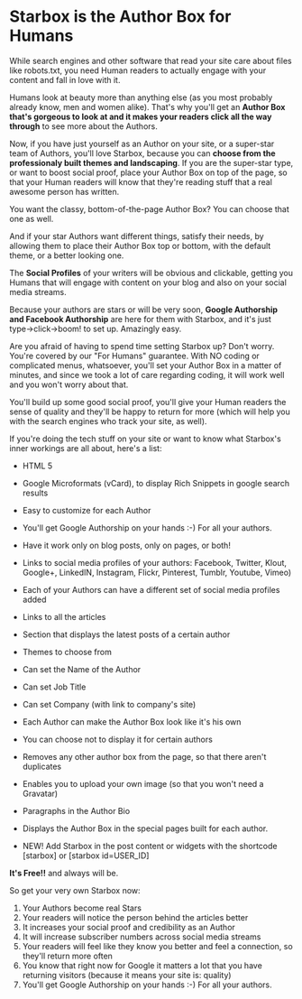 Starbox is the Author Box for Humans
=======


While search engines and other software that read your site care about files like robots.txt, you need Human readers to actually engage with your content and fall in love with it.

Humans look at beauty more than anything else (as you most probably already know, men and women alike). That's why you'll get an <strong>Author Box that's gorgeous to look at and it makes your readers click all the way through</strong> to see more about the Authors.

Now, if you have just yourself as an Author on your site, or a super-star team of Authors, you'll love Starbox, because you can <strong>choose from the professionaly built themes and landscaping</strong>. If you are the super-star type, or want to boost social proof, place your Author Box on top of the page, so that your Human readers will know that they're reading stuff that a real awesome person has written.

You want the classy, bottom-of-the-page Author Box? You can choose that one as well.

And if your star Authors want different things, satisfy their needs, by allowing them to place their Author Box top or bottom, with the default theme, or a better looking one.

The <strong>Social Profiles</strong> of your writers will be obvious and clickable, getting you Humans that will engage with content on your blog and also on your social media streams.

Because your authors are stars or will be very soon, <strong>Google Authorship and Facebook Authorship</strong> are here for them with Starbox, and it's just type->click->boom! to set up. Amazingly easy.

Are you afraid of having to spend time setting Starbox up? Don't worry. You're covered by our "For Humans" guarantee. With NO coding or complicated menus, whatsoever, you'll set your Author Box in a matter of minutes, and since we took a lot of care regarding coding, it will work well and you won't worry about that.

You'll build up some good social proof, you'll give your Human readers the sense of quality and they'll be happy to return for more (which will help you with the search engines who track your site, as well).

If you're doing the tech stuff on your site or want to know what Starbox's inner workings are all about, here's a list:

* HTML 5
* Google Microformats (vCard), to display Rich Snippets in google search results
* Easy to customize for each Author
* You'll get Google Authorship on your hands :-) For all your authors.
* Have it work only on blog posts, only on pages, or both!
* Links to social media profiles of your authors: Facebook, Twitter, Klout, Google+, LinkedIN, Instagram, Flickr, Pinterest, Tumblr, Youtube, Vimeo)
* Each of your Authors can have a different set of social media profiles added
* Links to all the articles
* Section that displays the latest posts of a certain author
* Themes to choose from
* Can set the Name of the Author
* Can set Job Title
* Can set Company (with link to company's site)
* Each Author can make the Author Box look like it's his own
* You can choose not to display it for certain authors
* Removes any other author box from the page, so that there aren't duplicates
* Enables you to upload your own image (so that you won't need a Gravatar)
* Paragraphs in the Author Bio
* Displays the Author Box in the special pages built for each author.

* NEW! Add Starbox in the post content or widgets with the shortcode [starbox] or [starbox id=USER_ID]

**It's Free!!** and always will be.


So get your very own Starbox now:

1. Your Authors become real Stars
2. Your readers will notice the person behind the articles better
3. It increases your social proof and credibility as an Author
4. It will increase subscriber numbers across social media streams
5. Your readers will feel like they know you better and feel a connection, so they'll return more often
6. You know that right now for Google it matters a lot that you have returning visitors (because it means your site is: quality)
7. You'll get Google Authorship on your hands :-) For all your authors.
